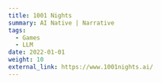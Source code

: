 ```yaml
---
title: 1001 Nights
summary: AI Native | Narrative
tags:
  - Games
  - LLM
date: 2022-01-01
weight: 10
external_link: https://www.1001nights.ai/
---
```

